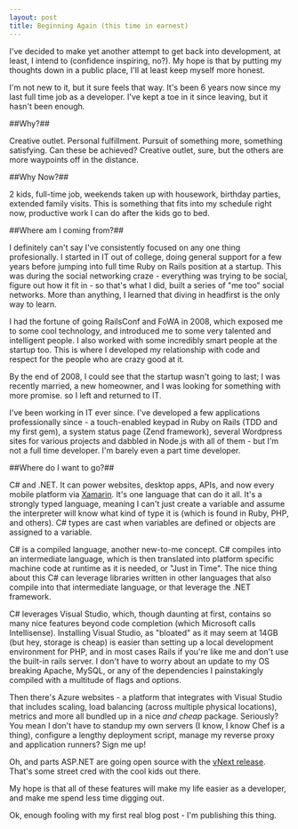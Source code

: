 ```yaml
---
layout: post
title: Beginning Again (this time in earnest)
---
```


I've decided to make yet another attempt to get back into development, at least, I intend to (confidence inspiring, no?). My hope is that by putting my thoughts down in a public place, I'll at least keep myself more honest.

I'm not new to it, but it sure feels that way. It's been 6 years now since my last full time job as a developer. I've kept a toe in it since leaving, but it hasn't been enough.

##Why?##

Creative outlet. Personal fulfillment. Pursuit of something more, something satisfying. Can these be achieved? Creative outlet, sure, but the others are more waypoints off in the distance.

##Why Now?##

2 kids, full-time job, weekends taken up with housework, birthday parties, extended family visits. This is something that fits into my schedule right now, productive work I can do after the kids go to bed.

##Where am I coming from?##

I definitely can't say I've consistently focused on any one thing profesionally. I started in IT out of college, doing general support for a few years before jumping into full time Ruby on Rails position at a startup. This was during the social networking craze - everything was trying to be social, figure out how it fit in - so that's what I did, built a series of "me too" social networks. More than anything, I learned that diving in headfirst is the only way to learn.

I had the fortune of going RailsConf and FoWA in 2008, which exposed me to some cool technology, and introduced me to some very talented and intelligent people. I also worked with some incredibly smart people at the startup too. This is where I developed my relationship with code and respect for the people who are crazy good at it.

By the end of 2008, I could see that the startup wasn't going to last; I was recently married, a new homeowner, and I was looking for something with more promise. so I left and returned to IT.

I've been working in IT ever since. I've developed a few applications professionally since - a touch-enabled keypad in Ruby on Rails (TDD and my first gem), a system status page (Zend framework), several Wordpress sites for various projects and dabbled in Node.js with all of them - but I'm not a full time developer. I'm barely even a part time developer.

##Where do I want to go?##

C# and .NET. It can power websites, desktop apps, APIs, and now every mobile platform via [Xamarin](http://xamarin.com/). It's one language that can do it all. It's a strongly typed language, meaning I can't just create a variable and assume the interpreter will know what kind of type it is (which is found in Ruby, PHP, and others). C# types are cast when variables are defined or objects are assigned to a variable.

C# is a compiled language, another new-to-me concept. C# compiles into an intermediate language, which is then translated into platform specific machine code at runtime as it is needed, or "Just in Time". The nice thing about this C# can leverage libraries written in other languages that also compile into that intermediate language, or that leverage the .NET framework.

C# leverages Visual Studio, which, though daunting at first, contains so many nice features beyond code completion (which Microsoft calls Intellisense). Installing Visual Studio, as "bloated" as it may seem at 14GB (but hey, storage is cheap) is easier than setting up a local development environment for PHP, and in most cases Rails if you're like me and don't use the built-in rails server. I don't have to worry about an update to my OS breaking Apache, MySQL, or any of the dependencies I painstakingly compiled with a multitude of flags and options.

Then there's Azure websites - a platform that integrates with Visual Studio that includes scaling, load balancing (across multiple physical locations), metrics and more all bundled up in a nice *and cheap* package. Seriously? You mean I don't have to standup my own servers (I know, I know Chef is a thing), configure a lengthy deployment script, manage my reverse proxy and application runners? Sign me up!

Oh, and parts ASP.NET are going open source with the [vNext release](http://www.asp.net/vnext "ASP.NET vNext"). That's some street cred with the cool kids out there.

My hope is that all of these features will make my life easier as a developer, and make me spend less time digging out. 

Ok, enough fooling with my first real blog post - I'm publishing this thing.
